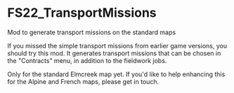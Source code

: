 # FS22_TransportMissions
Mod to generate transport missions on the standard maps

If you missed the simple transport missions from earlier game versions, you should try this mod. It generates transport missions that can be chosen in the "Contracts" menu, in addition to the fieldwork jobs.

Only for the standard Elmcreek map yet. If you'd like to help enhancing this for the Alpine and French maps, please get in touch.
